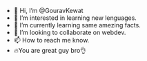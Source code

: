- 👋 Hi, I’m @GouravKewat
- 👀 I’m interested in learning new lenguages.
- 🌱 I’m currently learning same amezing facts.
- 💞️ I’m looking to collaborate on webdev.
- 📫 How to reach me know.
- 🔥You are great guy bro👌

<!---
GouravKewat/GouravKewat is a ✨ special ✨ repository because its `README.md` (this file) appears on your GitHub profile.
You can click the Preview link to take a look at your changes.
--->
